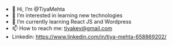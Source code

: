 - 👋 Hi, I’m @TiyaMehta
- 👀 I’m interested in learning new technologies
- 🌱 I’m currently learning React JS and Wordpress
- 📫 How to reach me: tiyakev@gmail.com
- Linkedin: https://www.linkedin.com/in/tiya-mehta-658869202/

<!---
TiyaMehta/TiyaMehta is a ✨ special ✨ repository because its `README.md` (this file) appears on your GitHub profile.
You can click the Preview link to take a look at your changes.
--->
